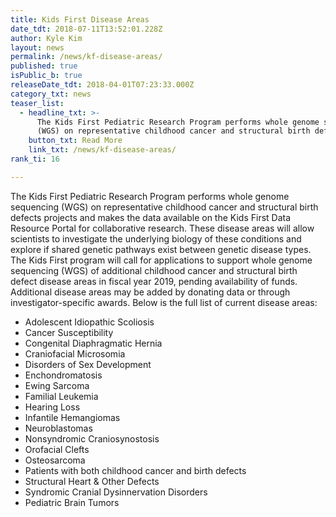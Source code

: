```yaml
---
title: Kids First Disease Areas
date_tdt: 2018-07-11T13:52:01.228Z
author: Kyle Kim
layout: news
permalink: /news/kf-disease-areas/
published: true
isPublic_b: true
releaseDate_tdt: 2018-04-01T07:23:33.000Z
category_txt: news
teaser_list:
  - headline_txt: >-
      The Kids First Pediatric Research Program performs whole genome sequencing
      (WGS) on representative childhood cancer and structural birth defects...
    button_txt: Read More
    link_txt: /news/kf-disease-areas/
rank_ti: 16

---
```




The Kids First Pediatric Research Program performs whole genome sequencing (WGS) on representative childhood cancer and structural birth defects projects and makes the data available on the Kids First Data Resource Portal for collaborative research. These disease areas will allow scientists to investigate the underlying biology of these conditions and explore if shared genetic pathways exist between genetic disease types. The Kids First program will call for applications to support whole genome sequencing (WGS) of additional childhood cancer and structural birth defect disease areas in fiscal year 2019, pending availability of funds. Additional disease areas may be added by donating data or through investigator-specific awards. Below is the full list of current disease areas:

-   Adolescent Idiopathic Scoliosis
-   Cancer Susceptibility
-   Congenital Diaphragmatic Hernia
-   Craniofacial Microsomia
-   Disorders of Sex Development
-   Enchondromatosis
-   Ewing Sarcoma
-   Familial Leukemia
-   Hearing Loss
-   Infantile Hemangiomas
-   Neuroblastomas
-   Nonsyndromic Craniosynostosis
-   Orofacial Clefts
-   Osteosarcoma
-   Patients with both childhood cancer and birth defects
-   Structural Heart & Other Defects
-   Syndromic Cranial Dysinnervation Disorders
-   Pediatric Brain Tumors
